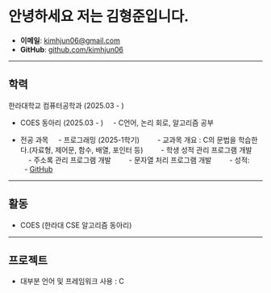 # 안녕하세요 저는 김형준입니다.
- **이메일**: kimhjun06@gmail.com
- **GitHub**: [github.com/kimhjun06](https://github.com/kimhjun06)

---
## 학력

한라대학교 컴퓨터공학과 (2025.03 - )
- COES 동아리 (2025.03 - )
    - C언어, 논리 회로, 알고리즘 공부

- 전공 과목
    - 프로그래밍 (2025-1학기)
        - 교과목 개요 : C의 문법을 학습한다.(자료형, 제어문, 함수, 배열, 포인터 등)
        - 학생 성적 관리 프로그램 개발
        - 주소록 관리 프로그램 개발
        - 문자열 처리 프로그램 개발
        - 성적:
        - [GitHub](https://https://github.com/kimhjun06/Programming/tree/main/C_study)  

---
## 활동

- COES (한라대 CSE 알고리즘 동아리)

---
## 프로젝트
- 대부분 언어 및 프레임워크 사용 : C